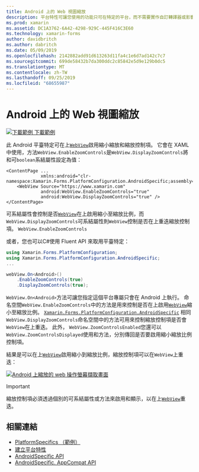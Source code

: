 ```yaml
---
title: Android 上的 Web 視圖縮放
description: 平台特性可讓您使用的功能只可在特定的平台，而不需要實作自訂轉譯器或影響。 本文說明如何使用 Android 平臺特定的來啟用 Web 工作的顯示方式。
ms.prod: xamarin
ms.assetid: DC1A3762-6A42-4298-929C-445F416C3E60
ms.technology: xamarin-forms
author: davidbritch
ms.author: dabritch
ms.date: 05/09/2019
ms.openlocfilehash: 2142882add91d613263d11fa4c1e6d7ad142c7c7
ms.sourcegitcommit: 699de58432b7da300ddc2c85842e5d9e129b0dc5
ms.translationtype: MT
ms.contentlocale: zh-TW
ms.lasthandoff: 09/25/2019
ms.locfileid: "68655987"
---
```

# <a name="webview-zoom-on-android"></a>Android 上的 Web 視圖縮放

[![下載範例](~/media/shared/download.png) 下載範例](https://docs.microsoft.com/samples/xamarin/xamarin-forms-samples/userinterface-platformspecifics)

此 Android 平臺特定可在上[`WebView`](xref:Xamarin.Forms.WebView)啟用縮小縮放和縮放控制項。 它會在 XAML 中使用，方法`WebView.EnableZoomControls`是`WebView.DisplayZoomControls`將和可`boolean`系結屬性設定為值：

```xaml
<ContentPage ...
             xmlns:android="clr-namespace:Xamarin.Forms.PlatformConfiguration.AndroidSpecific;assembly=Xamarin.Forms.Core">
    <WebView Source="https://www.xamarin.com"
             android:WebView.EnableZoomControls="true"
             android:WebView.DisplayZoomControls="true" />
</ContentPage>
```

可系結屬性會控制是否[`WebView`](xref:Xamarin.Forms.WebView)在上啟用縮小至縮放比例，而`WebView.DisplayZoomControls`可系結屬性則`WebView`控制是否在上重迭縮放控制項。 `WebView.EnableZoomControls`

或者，您也可以C#使用 Fluent API 來取用平臺特定：

```csharp
using Xamarin.Forms.PlatformConfiguration;
using Xamarin.Forms.PlatformConfiguration.AndroidSpecific;
...

webView.On<Android>()
    .EnableZoomControls(true)
    .DisplayZoomControls(true);
```

`WebView.On<Android>`方法可讓您指定這個平台專屬只會在 Android 上執行。 命名空間`WebView.EnableZoomControls`中的方法是用來控制是否在上啟用[`WebView`](xref:Xamarin.Forms.WebView)縮小至縮放比例。 [`Xamarin.Forms.PlatformConfiguration.AndroidSpecific`](xref:Xamarin.Forms.PlatformConfiguration.AndroidSpecific) 相同`WebView.DisplayZoomControls`命名空間中的方法可用來控制縮放控制項是否會`WebView`在上重迭。 此外， `WebView.ZoomControlsEnabled`您還可以`WebView.ZoomControlsDisplayed`使用和方法，分別傳回是否要啟用縮小縮放比例控制項。

結果是可以在上[`WebView`](xref:Xamarin.Forms.WebView)啟用縮小到縮放比例，縮放控制項可以在`WebView`上重迭：

[![Android 上縮放的 web 操作螢幕擷取畫面](webview-zoom-controls-images/webview-zoom.png "縮放的 Web 視圖")](webview-zoom-controls-images/webview-zoom-large.png#lightbox "縮放的 Web 視圖")

> [!IMPORTANT]
> 縮放控制項必須透過個別的可系結屬性或方法來啟用和顯示，以在上[`WebView`](xref:Xamarin.Forms.WebView)重迭。

## <a name="related-links"></a>相關連結

- [PlatformSpecifics （範例）](https://docs.microsoft.com/samples/xamarin/xamarin-forms-samples/userinterface-platformspecifics)
- [建立平台特性](~/xamarin-forms/platform/platform-specifics/index.md#creating-platform-specifics)
- [AndroidSpecific API](xref:Xamarin.Forms.PlatformConfiguration.AndroidSpecific)
- [AndroidSpecific. AppCompat API](xref:Xamarin.Forms.PlatformConfiguration.AndroidSpecific.AppCompat)
